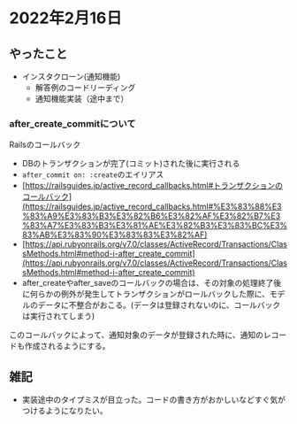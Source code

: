 # 2022年2月16日
## やったこと
- インスタクローン(通知機能)
  - 解答例のコードリーディング
  - 通知機能実装（途中まで）

### after_create_commitについて
Railsのコールバック
- DBのトランザクションが完了(コミット)された後に実行される
- `after_commit on: :create`のエイリアス
- [https://railsguides.jp/active_record_callbacks.html#トランザクションのコールバック](https://railsguides.jp/active_record_callbacks.html#%E3%83%88%E3%83%A9%E3%83%B3%E3%82%B6%E3%82%AF%E3%82%B7%E3%83%A7%E3%83%B3%E3%81%AE%E3%82%B3%E3%83%BC%E3%83%AB%E3%83%90%E3%83%83%E3%82%AF)
- [https://api.rubyonrails.org/v7.0/classes/ActiveRecord/Transactions/ClassMethods.html#method-i-after_create_commit](https://api.rubyonrails.org/v7.0/classes/ActiveRecord/Transactions/ClassMethods.html#method-i-after_create_commit)
- after_createやafter_saveのコールバックの場合は、その対象の処理終了後に何らかの例外が発生してトランザクションがロールバックした際に、モデルのデータに不整合がおこる。(データは登録されないのに、コールバックは実行されてしまう)

このコールバックによって、通知対象のデータが登録された時に、通知のレコードも作成されるようにする。


## 雑記
- 実装途中のタイプミスが目立った。コードの書き方がおかしいなどすぐ気がつけるようになりたい。